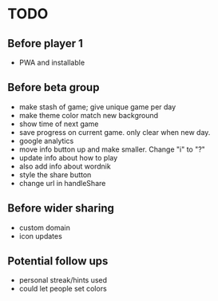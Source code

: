 # TODO

## Before player 1

- PWA and installable

## Before beta group

- make stash of game; give unique game per day
- make theme color match new background
- show time of next game
- save progress on current game. only clear when new day.
- google analytics
- move info button up and make smaller. Change "i" to "?"
- update info about how to play
- also add info about wordnik
- style the share button
- change url in handleShare

## Before wider sharing

- custom domain
- icon updates

## Potential follow ups

- personal streak/hints used
- could let people set colors
